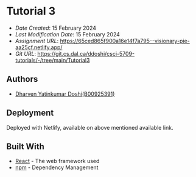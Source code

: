 # Tutorial 3
 
* *Date Created*: 15 February 2024
* *Last Modification Date*: 15 February 2024
* *Assignment URL*: <https://65ced865f900a16e14f7a795--visionary-pie-aa25cf.netlify.app/>
* *Git URL*: <https://git.cs.dal.ca/ddoshi/csci-5709-tutorials/-/tree/main/Tutorial3>
 
## Authors
 
* [Dharven Yatinkumar Doshi(B00925391)](dh442504@dal.ca)
 
## Deployment
 
Deployed with Netlify, available on above mentioned available link.
 
## Built With
 
- [React](https://legacy.reactjs.org/docs/getting-started.html/) - The web framework used
- [npm](https://docs.npmjs.com/) - Dependency Management

